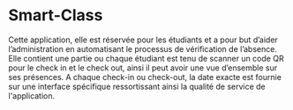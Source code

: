 # Smart-Class
Cette application, elle est réservée pour les étudiants et a pour but d’aider l’administration en automatisant le processus 
de vérification de l’absence. Elle contient une partie ou chaque étudiant est tenu de scanner un code QR pour le check in 
et le check out, ainsi il peut avoir une vue d’ensemble sur ses présences. A chaque check-in ou check-out, la date exacte 
est fournie sur une interface spécifique ressortissant ainsi la qualité de service de l'application.
